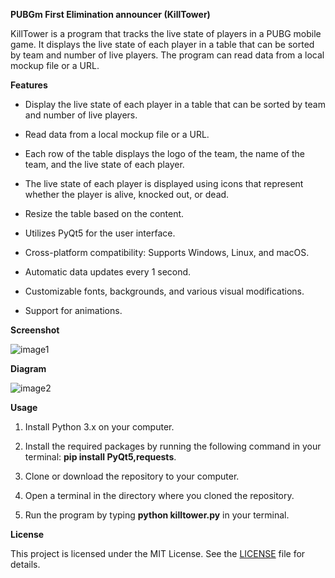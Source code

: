 **PUBGm First Elimination announcer (KillTower)**

KillTower is a program that tracks the live state of players in a PUBG
mobile game. It displays the live state of each player in a table that
can be sorted by team and number of live players. The program can read
data from a local mockup file or a URL.

**Features**

-   Display the live state of each player in a table that can be sorted
    by team and number of live players.

-   Read data from a local mockup file or a URL.

-   Each row of the table displays the logo of the team, the name of the
    team, and the live state of each player.

-   The live state of each player is displayed using icons that
    represent whether the player is alive, knocked out, or dead.

-   Resize the table based on the content.

-   Utilizes PyQt5 for the user interface.

-   Cross-platform compatibility: Supports Windows, Linux, and macOS.

-   Automatic data updates every 1 second.

-   Customizable fonts, backgrounds, and various visual modifications.

-   Support for animations.

**Screenshot**

![image1](https://github.com/NotJeket/PUBGm-First-Elimination/assets/37781149/25d45e95-b8c6-48b1-990a-757bc9ce0b6f)

**Diagram**

![image2](https://github.com/NotJeket/PUBGm-First-Elimination/assets/37781149/08413146-3200-4a66-9474-aa1ae7e13d78)


**Usage**

1.  Install Python 3.x on your computer.

2.  Install the required packages by running the following command in
    your terminal: **pip install PyQt5,requests**.

3.  Clone or download the repository to your computer.

4.  Open a terminal in the directory where you cloned the repository.

5.  Run the program by typing **python killtower.py** in your terminal.

**License**

This project is licensed under the MIT License. See the
[LICENSE](https://chat.openai.com/LICENSE) file for details.
